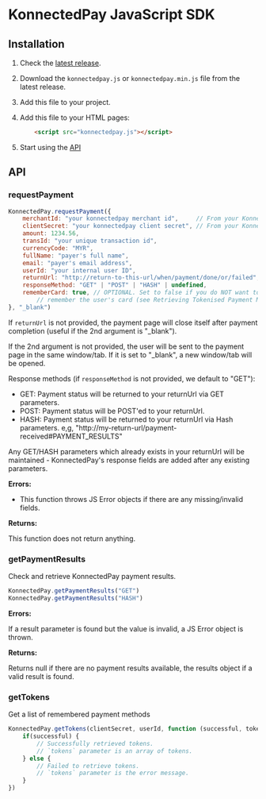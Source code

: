 KonnectedPay JavaScript SDK
===========================

Installation
------------

1. Check the [latest release](https://github.com/Nexstream/KonnectedPayJS/releases).
2. Download the `konnectedpay.js` or `konnectedpay.min.js` file from the latest release.
3. Add this file to your project.
4. Add this file to your HTML pages:

    ```html
        <script src="konnectedpay.js"></script>
    ```
5. Start using the [API](#api)


<a name="api"></a>
API
---

### requestPayment

```javascript
KonnectedPay.requestPayment({
    merchantId: "your konnectedpay merchant id",     // From your KonnectedPay account.
    clientSecret: "your konnectedpay client secret", // From your KonnectedPay account.
    amount: 1234.56,
    transId: "your unique transaction id",
    currencyCode: "MYR",
    fullName: "payer's full name",
    email: "payer's email address",
    userId: "your internal user ID",
    returnUrl: "http://return-to-this-url/when/payment/done/or/failed",
    responseMethod: "GET" | "POST" | "HASH" | undefined,
    rememberCard: true, // OPTIONAL. Set to false if you do NOT want to
        // remember the user's card (see Retrieving Tokenised Payment Method).
}, "_blank")
```

If `returnUrl` is not provided, the payment page will close itself after payment
completion (useful if the 2nd argument is "_blank").

If the 2nd argument is not provided, the user will be sent to the payment page
in the same window/tab. If it is set to "_blank", a new window/tab will be
opened.

Response methods (if `responseMethod` is not provided, we default to "GET"):

- GET: Payment status will be returned to your returnUrl via GET parameters.
- POST: Payment status will be POST'ed to your returnUrl.
- HASH: Payment status will be returned to your returnUrl via Hash parameters.
    e,g, "http://my-return-url/payment-received#PAYMENT_RESULTS"

Any GET/HASH parameters which already exists in your returnUrl will be
maintained - KonnectedPay's response fields are added after any existing
parameters.

**Errors:**

- This function throws JS Error objects if there are any missing/invalid fields.

**Returns:**

This function does not return anything.


### getPaymentResults

Check and retrieve KonnectedPay payment results.

```javascript
KonnectedPay.getPaymentResults("GET")
KonnectedPay.getPaymentResults("HASH")
```

**Errors:**

If a result parameter is found but the value is invalid, a JS Error object is
thrown.

**Returns:**

Returns null if there are no payment results available, the results object if a
valid result is found.


### getTokens

Get a list of remembered payment methods

```javascript
KonnectedPay.getTokens(clientSecret, userId, function (successful, tokens) {
    if(successful) {
        // Successfully retrieved tokens.
        // `tokens` parameter is an array of tokens.
    } else {
        // Failed to retrieve tokens.
        // `tokens` parameter is the error message.
    }
})
```
